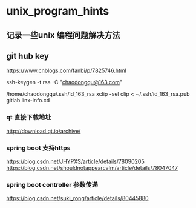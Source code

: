# unix_program_hints
## 记录一些unix 编程问题解决方法

## git hub key

https://www.cnblogs.com/fanbi/p/7825746.html

ssh-keygen -t rsa -C "chaodongqu@163.com"

/home/chaodongqu/.ssh/id_163_rsa
xclip -sel clip < ~/.ssh/id_163_rsa.pub
gitlab.linx-info.cd

### qt 直接下载地址
http://download.qt.io/archive/


### spring boot 支持https
https://blog.csdn.net/JHYPXS/article/details/78090205
https://blog.csdn.net/shouldnotappearcalm/article/details/78047047

### spring boot controller 参数传递
https://blog.csdn.net/suki_rong/article/details/80445880
